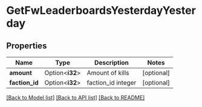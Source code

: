 # GetFwLeaderboardsYesterdayYesterday

## Properties

Name | Type | Description | Notes
------------ | ------------- | ------------- | -------------
**amount** | Option<**i32**> | Amount of kills | [optional]
**faction_id** | Option<**i32**> | faction_id integer | [optional]

[[Back to Model list]](../README.md#documentation-for-models) [[Back to API list]](../README.md#documentation-for-api-endpoints) [[Back to README]](../README.md)


